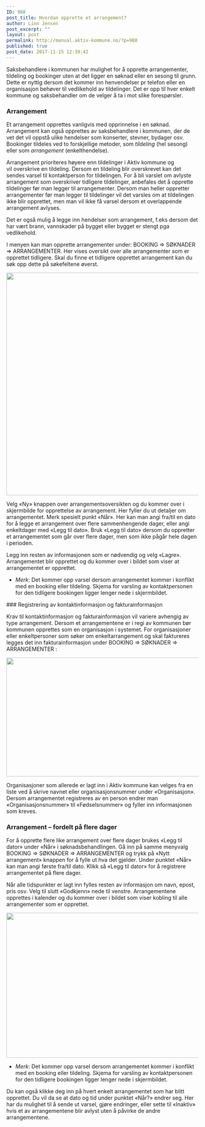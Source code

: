 ```yaml
---
ID: 988
post_title: Hvordan opprette et arrangement?
author: Linn Jensen
post_excerpt: ""
layout: post
permalink: http://manual.aktiv-kommune.no/?p=988
published: true
post_date: 2017-11-15 12:30:42
---
```

Saksbehandlere i kommunen har mulighet for å opprette arrangementer, tildeling og bookinger uten at det ligger en søknad eller en sesong til grunn. Dette er nyttig dersom det kommer inn henvendelser pr telefon eller en organisasjon behøver til vedlikehold av tildelinger. Det er opp til hver enkelt kommune og saksbehandler om de velger å ta i mot slike forespørsler.

### Arrangement

Et arrangement opprettes vanligvis med opprinnelse i en søknad. Arrangement kan også opprettes av saksbehandlere i kommunen, der de vet det vil oppstå ulike hendelser som konserter, stevner, bydager osv. Bookinger tildeles ved to forskjellige metoder, som <em>tildeling</em> (hel sesong) eller som <em>arrangement</em> (enkelthendelse).

Arrangement prioriteres høyere enn tildelinger i Aktiv kommune og vil overskrive en tildeling. Dersom en tildeling blir overskrevet kan det sendes varsel til kontaktperson for tildelingen. For å bli varslet om avlyste arrangement som overskriver tidligere tildelinger, anbefales det å opprette tildelinger før man legger til arrangementer. Dersom man heller oppretter arrangementer før man legger til tildelinger vil det varsles om at tildelingen ikke blir opprettet, men man vil ikke få varsel dersom et overlappende arrangement avlyses.

Det er også mulig å legge inn hendelser som arrangement, f.eks dersom det har vært brann, vannskader på bygget eller bygget er stengt pga vedlikehold.

I menyen kan man opprette arrangementer under: BOOKING =&gt; SØKNADER =&gt; ARRANGEMENTER. Her vises oversikt over alle arrangementer som er opprettet tidligere. Skal du finne et tidligere opprettet arrangement kan du søk opp dette på søkefeltene øverst.

<img class="aligncenter wp-image-1097 size-full" src="http://manual.aktiv-kommune.no/wp-content/uploads/2018/04/søknad-arr.png" alt="" width="1656" height="582" />

Velg «Ny» knappen over arrangementsoversikten og du kommer over i skjermbilde for opprettelse av arrangement. Her fyller du ut detaljer om arrangementet. Merk spesielt punkt «Når». Her kan man angi fra/til en dato for å legge et arrangement over flere sammenhengende dager, eller angi enkeltdager med «Legg til dato». Bruk «Legg til dato» dersom du oppretter et arrangementet som går over flere dager, men som ikke pågår hele dagen i perioden.

Legg inn resten av informasjonen som er nødvendig og velg «Lagre». Arrangementet blir opprettet og du kommer over i bildet som viser at arrangementet er opprettet.
<ul>
 	<li><em>Merk</em>: Det kommer opp varsel dersom arrangementet kommer i konflikt med en booking eller tildeling. Skjema for varsling av kontaktpersonen for den tidligere bookingen ligger lenger nede i skjermbildet.</li>
</ul>
### Registrering av kontaktinformasjon og fakturainformasjon

Krav til kontaktinformasjon og fakturainformasjon vil variere avhengig av type arrangement. Dersom et arrangementene er i regi av kommunen bør kommunen opprettes som en organisasjon i systemet. For organisasjoner eller enkeltpersoner som søker om enkeltarrangement og skal faktureres legges det inn fakturainformasjon under BOOKING =&gt; SØKNADER =&gt; ARRANGEMENTER :

<img class="alignnone wp-image-1099 size-full" src="http://manual.aktiv-kommune.no/wp-content/uploads/2018/04/fakturainformasjon.png" alt="" width="1645" height="311" />

Organisasjoner som allerede er lagt inn i Aktiv kommune kan velges fra en liste ved å skrive navnet eller organisasjonsnummer under «Organisasjon». Dersom arrangementet registreres av en person endrer man «Organisasjonsnummer» til «Fødselsnummer» og fyller inn informasjonen som kreves.

### Arrangement – fordelt på flere dager

For å opprette flere like arrangement over flere dager brukes «Legg til dator» under «Når» i søknadsbehandlingen. Gå inn på samme menyvalg BOOKING =&gt; SØKNADER =&gt; ARRANGEMENTER og trykk på «Nytt arrangement» knappen for å fylle ut hva det gjelder. Under punktet «Når» kan man angi første fra/til dato. Klikk så «Legg til dator» for å registrere arrangementet på flere dager.

Når alle tidspunkter er lagt inn fylles resten av informasjon om navn, epost, pris osv. Velg til slutt «Godkjenn» nede til venstre. Arrangementene opprettes i kalender og du kommer over i bildet som viser kobling til alle arrangementer som er opprettet.

<img class="alignnone wp-image-1101 size-full" src="http://manual.aktiv-kommune.no/wp-content/uploads/2018/04/flere-arrangement-1.png" alt="" width="820" height="379" />
<ul>
 	<li><em>Merk</em>: Det kommer opp varsel dersom arrangementet kommer i konflikt med en booking eller tildeling. Skjema for varsling av kontaktpersonen for den tidligere bookingen ligger lenger nede i skjermbildet.</li>
</ul>
Du kan også klikke deg inn på hvert enkelt arrangementet som har blitt opprettet. Du vil da se at dato og tid under punktet «Når?» endrer seg. Her har du mulighet til å sende ut varsel, gjøre endringer, eller sette til «Inaktiv» hvis et av arrangementene blir avlyst uten å påvirke de andre arrangementene.